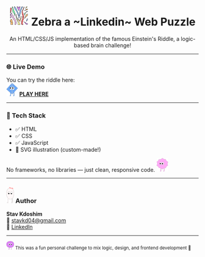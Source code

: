 
  

<h1 align="center"> <img src="favicon.svg" alt="Einstein Riddle Logo" width="50"/> Zebra a ~Linkedin~ Web Puzzle</h1>

<p align="center">
  An HTML/CSS/JS implementation of the famous Einstein's Riddle, a logic-based brain challenge!
</p>

---

### 🌐 Live Demo

You can try the riddle here:  
<img src="blue.svg" alt="Character 1" width="30"/> [**PLAY HERE**](https://zebra-puzzle-ryvy.vercel.app/)

---

### 🧰 Tech Stack

- ✅ HTML
- ✅ CSS
- ✅ JavaScript
- 🎨 SVG illustration (custom-made!)

No frameworks, no libraries — just clean, responsive code. <img src="pink.svg" alt="Character 1" width="30"/>

---
### <img src="white.svg" alt="Character 1" width="20"/> Author

**Stav Kdoshim**  
📧 stavkd04@gmail.com  
🔗 [LinkedIn](https://www.linkedin.com/in/stav-kdoshim/)

---

<sub> <img src="purple.svg" alt="Character 1" width="20"/> This was a fun personal challenge to mix logic, design, and frontend development 🎯</sub>
